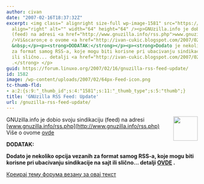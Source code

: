 ```yaml
---
author: civan
date: "2007-02-16T18:37:32Z"
excerpt: <img class=" alignright size-full wp-image-1581" src="https://linuxo.org/wp-content/uploads/2007/02/64px-Feed-icon.png"
  align="right" alt="" width="64" height="64" /><p>GNUzilla.info je dobio svoju sindikaciju
  (feed) na adresi <a href="http://www.gnuzilla.info/rss.php">www.gnuzilla.info/rss.php</a><br
  />Vi&scaron;e o ovome <a href="http://ivan-cukic.blogspot.com/2007/02/gnuzilla-rss-feed.html">ovde</a>
  &nbsp;</p><p><strong>DODATAK:</strong></p><p><strong>Dodato je nekoliko opcija vezanih
  za format samog RSS-a, koje mogu biti korisne pri ubacivanju sindikacije na sajt
  ili slično... detalji <a href="http://ivan-cukic.blogspot.com/2007/02/gnuzilla-rss-feed-update.html">OVDE</a>
  .</strong> </p>
guid: https://forum.linuxo.org/2007/02/16/gnuzilla-rss-feed-update/
id: 1582
image: /wp-content/uploads/2007/02/64px-Feed-icon.png
tc-thumb-fld:
- a:2:{s:9:"_thumb_id";s:4:"1581";s:11:"_thumb_type";s:5:"thumb";}
title: 'GNUzilla RSS Feed: Update'
url: /gnuzilla-rss-feed-update/
---
```

<img class=" alignright size-full wp-image-1581" src="https://linuxo.org/wp-content/uploads/2007/02/64px-Feed-icon.png" align="right" alt="" width="64" height="64" />

GNUzilla.info je dobio svoju sindikaciju (feed) na adresi [www.gnuzilla.info/rss.php](http://www.gnuzilla.info/rss.php)  
Vi&scaron;e o ovome [ovde](http://ivan-cukic.blogspot.com/2007/02/gnuzilla-rss-feed.html) &nbsp;

**DODATAK:**

**Dodato je nekoliko opcija vezanih za format samog RSS-a, koje mogu biti korisne pri ubacivanju sindikacije na sajt ili slično&#8230; detalji [OVDE](http://ivan-cukic.blogspot.com/2007/02/gnuzilla-rss-feed-update.html) .** 

<!--break-->

[Креирај тему форума везану за овај текст](https://linuxo.org/nova-tema-na-forumu/?se_pid=1582)